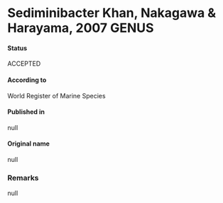 Sediminibacter Khan, Nakagawa & Harayama, 2007 GENUS
=======

#### Status
ACCEPTED

#### According to
World Register of Marine Species

#### Published in
null

#### Original name
null

### Remarks
null